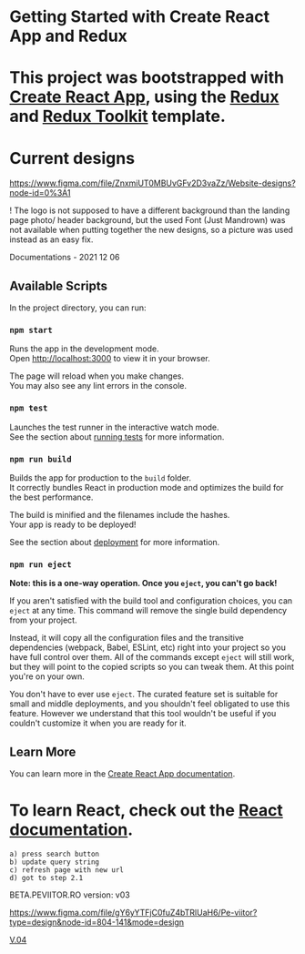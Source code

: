 # Getting Started with Create React App and Redux


This project was bootstrapped with [Create React App](https://github.com/facebook/create-react-app), using the [Redux](https://redux.js.org/) and [Redux Toolkit](https://redux-toolkit.js.org/) template.
=======
# Current designs
https://www.figma.com/file/ZnxmiUT0MBUvGFv2D3vaZz/Website-designs?node-id=0%3A1
        
! The logo is not supposed to have a different background than the landing page photo/ header background, but the used Font (Just Mandrown) was not available when putting together the new designs, so a picture was used instead as an easy fix. 

Documentations - 2021 12 06


## Available Scripts

In the project directory, you can run:

### `npm start`

Runs the app in the development mode.\
Open [http://localhost:3000](http://localhost:3000) to view it in your browser.

The page will reload when you make changes.\
You may also see any lint errors in the console.

### `npm test`

Launches the test runner in the interactive watch mode.\
See the section about [running tests](https://facebook.github.io/create-react-app/docs/running-tests) for more information.

### `npm run build`

Builds the app for production to the `build` folder.\
It correctly bundles React in production mode and optimizes the build for the best performance.

The build is minified and the filenames include the hashes.\
Your app is ready to be deployed!

See the section about [deployment](https://facebook.github.io/create-react-app/docs/deployment) for more information.

### `npm run eject`

**Note: this is a one-way operation. Once you `eject`, you can't go back!**

If you aren't satisfied with the build tool and configuration choices, you can `eject` at any time. This command will remove the single build dependency from your project.

Instead, it will copy all the configuration files and the transitive dependencies (webpack, Babel, ESLint, etc) right into your project so you have full control over them. All of the commands except `eject` will still work, but they will point to the copied scripts so you can tweak them. At this point you're on your own.

You don't have to ever use `eject`. The curated feature set is suitable for small and middle deployments, and you shouldn't feel obligated to use this feature. However we understand that this tool wouldn't be useful if you couldn't customize it when you are ready for it.

## Learn More

You can learn more in the [Create React App documentation](https://facebook.github.io/create-react-app/docs/getting-started).

To learn React, check out the [React documentation](https://reactjs.org/).
=======
    a) press search button
    b) update query string
    c) refresh page with new url
    d) got to step 2.1
    
    
    
BETA.PEVIITOR.RO
version: v03

https://www.figma.com/file/gY6yYTFjC0fuZ4bTRlUaH6/Pe-viitor?type=design&node-id=804-141&mode=design

[V.04](https://www.figma.com/design/SS81SUL5ZnytusulXYwuUG/Pe-Viitor?node-id=1494-36669&t=44ghMcjx9lwi5Nav-1)
